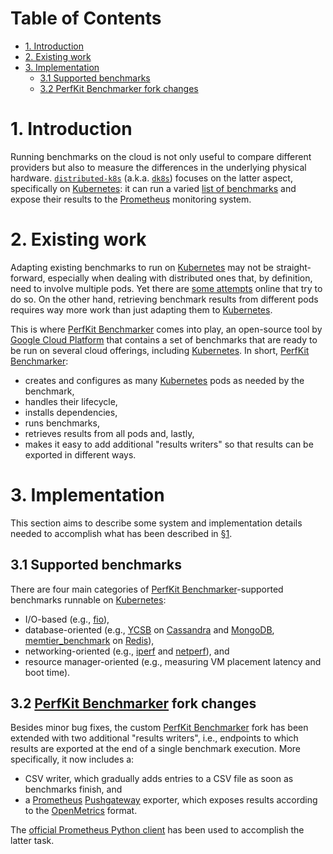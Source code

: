 # Table of Contents

- [1. Introduction](#1-introduction)
- [2. Existing work](#2-existing-work)
- [3. Implementation](#3-implementation)
  * [3.1 Supported benchmarks](#31-supported-benchmarks)
  * [3.2 PerfKit Benchmarker fork changes](#32-perfkit-benchmarker-fork-changes)
<!-- TODO -->

# 1. Introduction
Running benchmarks on the cloud is not only useful to compare different providers but also to measure the differences in the underlying physical hardware.
[`distributed-k8s`](https://github.com/marcomicera/distributed-k8s) (a.k.a. [`dk8s`](https://github.com/marcomicera/distributed-k8s)) focuses on the latter aspect, specifically on [Kubernetes](https://kubernetes.io/): it can run a varied [list of benchmarks](https://github.com/marcomicera/distributed-k8s#supported-benchmarks) and expose their results to the [Prometheus](https://prometheus.io/) monitoring system.

# 2. Existing work
Adapting existing benchmarks to run on [Kubernetes](https://kubernetes.io/) may not be straight-forward, especially when dealing with distributed ones that, by definition, need to involve multiple pods.
Yet there are [some attempts](https://github.com/jberkus/pgKubernetesTutorial) online that try to do so.
On the other hand, retrieving benchmark results from different pods requires way more work than just adapting them to [Kubernetes](https://kubernetes.io/).

This is where [PerfKit Benchmarker](https://github.com/GoogleCloudPlatform/PerfKitBenchmarker) comes into play, an open-source tool by [Google Cloud Platform](https://cloud.google.com/) that contains a set of benchmarks that are ready to be run on several cloud offerings, including [Kubernetes](https://kubernetes.io/).
In short, [PerfKit Benchmarker](https://github.com/GoogleCloudPlatform/PerfKitBenchmarker):
- creates and configures as many [Kubernetes](https://kubernetes.io/) pods as needed by the benchmark,
- handles their lifecycle,
- installs dependencies,
- runs benchmarks,
- retrieves results from all pods and, lastly,
- makes it easy to add additional "results writers" so that results can be exported in different ways.

# 3. Implementation
This section aims to describe some system and implementation details needed to accomplish what has been described in [§1](#1-introduction).

## 3.1 Supported benchmarks
There are four main categories of [PerfKit Benchmarker](https://github.com/GoogleCloudPlatform/PerfKitBenchmarker)-supported benchmarks runnable on [Kubernetes](https://kubernetes.io/):
- I/O-based (e.g., [fio](https://github.com/axboe/fio)),
- database-oriented (e.g., [YCSB](https://github.com/brianfrankcooper/YCSB) on [Cassandra](http://cassandra.apache.org/) and [MongoDB](https://www.mongodb.com/), [memtier_benchmark](https://github.com/RedisLabs/memtier_benchmark) on [Redis](https://redis.io/)),
- networking-oriented (e.g., [iperf](https://github.com/esnet/iperf) and [netperf](https://hewlettpackard.github.io/netperf/)), and
- resource manager-oriented (e.g., measuring VM placement latency and boot time).

## 3.2 [PerfKit Benchmarker](https://github.com/GoogleCloudPlatform/PerfKitBenchmarker) fork changes
Besides minor bug fixes, the custom [PerfKit Benchmarker](https://github.com/GoogleCloudPlatform/PerfKitBenchmarker) fork has been extended with two additional "results writers", i.e., endpoints to which results are exported at the end of a single benchmark execution.
More specifically, it now includes a:
- CSV writer, which gradually adds entries to a CSV file as soon as benchmarks finish, and
- a [Prometheus](https://prometheus.io/) [Pushgateway](https://github.com/prometheus/pushgateway) exporter, which exposes results according to the [OpenMetrics](https://openmetrics.io/) format.

The [official Prometheus Python client](https://github.com/prometheus/client_python) has been used to accomplish the latter task.

<!-- 

\subsubsection{Including node IDs in benchmark results} \label{node_id}
While [PerfKit Benchmarker](https://github.com/GoogleCloudPlatform/PerfKitBenchmarker) does include physical node information in benchmark results (e.g., \texttt{lscpu} command output), it does not include [Kubernetes](https://kubernetes.io/) node IDs.
This information is essential to make a comparison between different hardware solutions (\cref{introduction}).
Since [PerfKit Benchmarker](https://github.com/GoogleCloudPlatform/PerfKitBenchmarker) is in charge of creating and configuring pods (\cref{existing_work}), its source code had to be extended to make pods aware of the node ID they were running on.
To do this, the [Kubernetes](https://kubernetes.io/) \textit{[Downward API](https://kubernetes.io/docs/tasks/inject-data-application/environment-variable-expose-pod-information/\#the-downward-api)} comes in handy: it makes it possible to expose pod and container fields to a running container\footnote{\href{https://kubernetes.io/docs/tasks/inject-data-application/environment-variable-expose-pod-information/\#the-downward-api}{kubernetes.io/docs/tasks/inject-data-application/environment-variable-expose-pod-information/\#the-downward-api}}.
\autoref{kubenode} depicts the JSON snippet which made that possible.

\begin{lstlisting}[language=json, caption={Using the [Kubernetes](https://kubernetes.io/) \textit{[Downward API](https://kubernetes.io/docs/tasks/inject-data-application/environment-variable-expose-pod-information/\#the-downward-api)} to inform containers of the node ID on which they are running.}, captionpos=below, label={kubenode}]
'env': [{
    'name': 'KUBE_NODE',
    'valueFrom': {
        'fieldRef': {
        'fieldPath': 'spec.nodeName'
        }
    }
}]
\end{lstlisting}

This way, [Kubernetes](https://kubernetes.io/) pods can retrieve the node ID of the physical machine on which they are running, and [PerfKit Benchmarker](https://github.com/GoogleCloudPlatform/PerfKitBenchmarker) can successfully include this information in the results.

\subsection{Running benchmarks periodically} \label{periodic_benchmarks}
Benchmarks are run periodically as a [Kubernetes](https://kubernetes.io/) \textit{[CronJob](https://kubernetes.io/docs/concepts/workloads/controllers/cron-jobs/)}\footnote{\href{https://kubernetes.io/docs/concepts/workloads/controllers/cron-jobs/}{kubernetes.io/docs/concepts/workloads/controllers/cron-jobs/}}.
It periodically executes a shell script\footnote{\href{https://github.com/marcomicera/distributed-k8s/blob/master/start.sh}{\texttt{start.sh} on github.com/marcomicera/distributed-k8s}} that cycles through all the benchmarks to be executed (\cref{configuration}) and, for each one of them, it
\begin{mylist}
    \item checks whether it is compatible with [Kubernetes](https://kubernetes.io/), and
    \item builds a proper argument list to be passed to [PerfKit Benchmarker](https://github.com/GoogleCloudPlatform/PerfKitBenchmarker)
\end{mylist}.

\subsubsection{Docker images}
A [Kubernetes](https://kubernetes.io/) [CronJob](https://kubernetes.io/docs/concepts/workloads/controllers/cron-jobs/) launches periodic jobs in Docker containers.
Our [CronJob](https://kubernetes.io/docs/concepts/workloads/controllers/cron-jobs/) mainly executes [PerfKit Benchmarker](https://github.com/GoogleCloudPlatform/PerfKitBenchmarker) (\cref{periodic_benchmarks}), which in turn needs to launch benchmarks in Docker containers so that the [Kubernetes](https://kubernetes.io/) scheduler can allocate those onto pods.
[`marcomicera/dk8s-cronjob`](https://hub.docker.com/r/marcomicera/dk8s-cronjob) and [`marcomicera/dk8s-pkb`](https://hub.docker.com/r/marcomicera/dk8s-pkb) are the Docker images launched by the [CronJob](https://kubernetes.io/docs/concepts/workloads/controllers/cron-jobs/) and [PerfKit Benchmarker](https://github.com/GoogleCloudPlatform/PerfKitBenchmarker), respectively\footnote{Available at \href{https://hub.docker.com/r/marcomicera/dk8s-cronjob}{hub.docker.com/r/marcomicera/dk8s-cronjob} and \href{https://hub.docker.com/r/marcomicera/dk8s-pkb}{hub.docker.com/r/marcomicera/dk8s-pkb}}.
The latter takes care of resolving most of the dependencies needed by benchmarks so that [PerfKit Benchmarker](https://github.com/GoogleCloudPlatform/PerfKitBenchmarker) will not waste any other time doing so.
The former
\begin{mylist}
    \item installs the [Kubernetes](https://kubernetes.io/) command-line tool \texttt{kubectl}, and
    \item downloads the main repository of this project\footnote{\href{https://github.com/marcomicera/distributed-k8s}{github.com/marcomicera/distributed-k8s}}, which also contains the previously-mentioned [PerfKit Benchmarker](https://github.com/GoogleCloudPlatform/PerfKitBenchmarker) fork\footnote{\href{https://github.com/marcomicera/PerfKitBenchmarker}{github.com/marcomicera/PerfKitBenchmarker}} as a git submodule
\end{mylist}.

\subsection{Passing files to containers}
Containers launched by the [CronJob](https://kubernetes.io/docs/concepts/workloads/controllers/cron-jobs/) need to find two files in their filesystem: a benchmarks configuration file and a [Kubernetes](https://kubernetes.io/) \href{https://kubernetes.io/docs/concepts/configuration/organize-cluster-access-kubeconfig/}{kubeconfig} file, both described in \cref{benchmarks_conf} and \cref{kubeconfig}.
This is achieved by creating [Kubernetes](https://kubernetes.io/) \href{https://kubernetes.io/docs/concepts/configuration/secret/}{Secrets} from these two files (\autoref{benchmarks_conf_secret} and \autoref{kubeconfig_secret}).
\autoref{secret_mounting} depicts a code snippet from the \href{https://github.com/marcomicera/distributed-k8s/blob/master/cronjob.yaml}{\texttt{cronjob.yaml}} file that shows how they are mounted in containers' filesystem.

\begin{lstlisting}[language=yaml, caption={Mounting secrets into containers' filesystem.}, captionpos=below, label={secret_mounting}]
kind: CronJob
spec:
  jobTemplate:
    spec:
      template:
        spec:
          containers:
            image: marcomicera/dk8s-cronjob:latest
            volumeMounts:
            - mountPath: /home/root/distributed-k8s/kubeconfig
              name: dk8s-kubeconfig
              readOnly: true
              subPath: kubeconfig
            - mountPath: /home/root/distributed-k8s/benchmarks-conf.yaml
              name: dk8s-benchconfig
              readOnly: true
              subPath: benchmarks-conf.yaml
          volumes:
          - name: dk8s-kubeconfig
            secret:
              secretName: dk8s-kubeconfig
          - name: dk8s-benchconfig
            secret:
              secretName: dk8s-benchconfig
\end{lstlisting}

\section{Guide}
This guide refers to the \href{https://github.com/marcomicera/distributed-k8s}{github.com/marcomicera/distributed-k8s} repository, clonable with the following command:

\begin{lstlisting}[language=bash, caption={Main repository cloning command.}, captionpos=below, label={cloning}]
$ git clone git@github.com:marcomicera/distributed-k8s.git
$ cd distributed-k8s
\end{lstlisting}

\subsection{Configuration} \label{configuration}
This section describes all configuration steps to be made before launching benchmarks.

\subsubsection{Number of [Kubernetes](https://kubernetes.io/) pods} \label{benchmarks_conf}
The number of [Kubernetes](https://kubernetes.io/) pods to be used for every benchmark is defined in the \href{https://github.com/marcomicera/distributed-k8s/blob/master/benchmarks-conf.yaml}{\texttt{{\justify}benchmarks-conf.yaml}} configuration file.

\begin{lstlisting}[language=yaml, caption={Benchmarks configuration file snippet showing how to set the number of [Kubernetes](https://kubernetes.io/) pods to use for the \texttt{block\_storage\_workload} benchmark.}, captionpos=below, label={benchmarks_conf_yaml}]
flags:
  cloud: Kubernetes
  kubernetes_anti_affinity: false

block_storage_workload:
  description: >
    Runs FIO in sequential, random, read and
    write modes to simulate various scenarios.
  vm_groups:
    default:
      vm_count: 1
\end{lstlisting}

It is worth noticing that [PerfKit Benchmarker](https://github.com/GoogleCloudPlatform/PerfKitBenchmarker) uses the term \textit{VM} as a generalization of \textit{[Kubernetes](https://kubernetes.io/) pod} since it supports multiple cloud providers.

Finally, the user needs to create a [Kubernetes](https://kubernetes.io/) \href{https://kubernetes.io/docs/concepts/configuration/secret/}{Secret} from this file.

\begin{lstlisting}[language=bash, caption={Creating a secret from the benchmarks configuration file.}, captionpos=below, label={benchmarks_conf_secret}]
$ kubectl create secret generic dk8s-benchconfig --from-file=benchmarks-conf.yaml
\end{lstlisting}

This will make this file available to the container running [PerfKit Benchmarker](https://github.com/GoogleCloudPlatform/PerfKitBenchmarker).

\subsubsection{[CronJob](https://kubernetes.io/docs/concepts/workloads/controllers/cron-jobs/) frequency}
Next, the [CronJob](https://kubernetes.io/docs/concepts/workloads/controllers/cron-jobs/) frequency can be adjusted in the \href{https://github.com/marcomicera/distributed-k8s/blob/master/cronjob.yaml}{\texttt{cronjob.yaml}} file:

\begin{lstlisting}[language=yaml, caption={Setting the [CronJob](https://kubernetes.io/docs/concepts/workloads/controllers/cron-jobs/) frequency: example with 30 minutes.}, captionpos=below, label={cronjob_frequency}]
schedule: '*/30 * * * *'
\end{lstlisting}

The schedule follows the \href{https://en.wikipedia.org/wiki/Cron}{Cron} format\footnote{\href{https://en.wikipedia.org/wiki/Cron}{en.wikipedia.org/wiki/Cron}}.

\subsubsection{Experiment configuration file}
The \href{https://github.com/marcomicera/distributed-k8s/blob/master/experiment-conf.yaml}{\texttt{experiment-conf.yaml}} file contains two experiment options, namely
\begin{mylist}
    \item the [Prometheus](https://prometheus.io/) [Pushgateway](https://github.com/prometheus/pushgateway) address, and
    \item the list of benchmarks to run
\end{mylist}.

\begin{lstlisting}[language=yaml, caption={An example of an experiment configuration file.}, captionpos=below, label={experiment_conf_yaml}]
apiVersion: v1
data:
  benchmarks: cluster_boot fio
  pushgateway: pushgateway.address.test
kind: ConfigMap
\end{lstlisting}

Experiments can be chosen amongst this list:

\begin{multicols}{2}
\begin{itemize}
    \item \texttt{block\_storage\_workload}
    \item \texttt{cassandra\_ycsb}
    \item \texttt{cassandra\_stress}
    \item \texttt{cluster\_boot}
    \item \texttt{fio}
    \item \texttt{iperf}
    \item \texttt{mesh\_network}
    \item \texttt{mongodb\_ycsb}
    \item \texttt{netperf}
    \item \texttt{redis}
\end{itemize}
\end{multicols}

Finally, the user must apply the \href{https://kubernetes.io/docs/tasks/configure-pod-container/configure-pod-configmap/}{ConfigMap}:

\begin{lstlisting}[language=bash, caption={}, captionpos=below, label={experiment_conf_apply}]
$ kubectl apply -f experiment-conf.yaml
\end{lstlisting}

\subsubsection{Specifying the \href{https://kubernetes.io/docs/concepts/configuration/organize-cluster-access-kubeconfig/}{kubeconfig} file} \label{kubeconfig}
Similarly to \cref{benchmarks_conf}, also the [Kubernetes](https://kubernetes.io/) \href{https://kubernetes.io/docs/concepts/configuration/organize-cluster-access-kubeconfig/}{kubeconfig} file needs to be passed to containers as a [Kubernetes](https://kubernetes.io/) \href{https://kubernetes.io/docs/concepts/configuration/secret/}{Secret}:

\begin{lstlisting}[language=bash, caption={Creating a secret containing the [Kubernetes](https://kubernetes.io/) \href{https://kubernetes.io/docs/concepts/configuration/organize-cluster-access-kubeconfig/}{kubeconfig} file.}, captionpos=below, label={kubeconfig_secret}]
$ kubectl create secret generic dk8s-kubeconfig --from-file=<kubeconfig_path>
\end{lstlisting}

\subsection{Launching benchmarks}
It is enough to launch the [CronJob](https://kubernetes.io/docs/concepts/workloads/controllers/cron-jobs/) with:

\begin{lstlisting}[language=bash, caption={Launching period benchmarks.}, captionpos=below, label={cronjob_launch}]
$ kubectl apply -f cronjob.yaml
\end{lstlisting}

\section{Conclusions}
The resulting benchmarking tool\footnote{\href{https://github.com/marcomicera/distributed-k8s}{github.com/marcomicera/distributed-k8s}} allows users to periodically (\cref{periodic_benchmarks}) run various kinds of benchmarks (\cref{supported_benchmarks}) on a [Kubernetes](https://kubernetes.io/) cluster.
The custom [PerfKit Benchmarker](https://github.com/GoogleCloudPlatform/PerfKitBenchmarker) fork\footnote{\href{https://github.com/marcomicera/PerfKitBenchmarker}{github.com/marcomicera/PerfKitBenchmarker}} (\cref{custom_pkb}) includes physical node identifiers into benchmark results (\cref{node_id}) and gradually exposes them to a [Prometheus](https://prometheus.io/) [Pushgateway](https://github.com/prometheus/pushgateway) following the [OpenMetrics](https://openmetrics.io/) format.
The tool is configurable through a few handy configuration files (\cref{configuration}).

-->

<!-- FIXME

<details>
<summary>Architecture</summary>
<br>

Periodic benchmarks are launched by means of the [`dk8s-pkb-cronjob.yaml`](dk8s-pkb-cronjob.yaml) file: it runs the [`scripts/pkb/start.sh`](scripts/pkb/start.sh) script inside pods to run [`PerfKit Benchmarker`](https://github.com/GoogleCloudPlatform/PerfKitBenchmarker).
The [`dk8s-pkb-cronjob.yaml`](dk8s-pkb-cronjob.yaml) file has been generated with the [`start_cron.sh`](start_cron.sh) script.

Here is a description of these two script files:

1. `scripts/pkb/start.sh $BENCHMARKS` launches [`PerfKit Benchmarker`](https://github.com/GoogleCloudPlatform/PerfKitBenchmarker) once:
    - What [`PerfKit Benchmarker`](https://github.com/GoogleCloudPlatform/PerfKitBenchmarker) does:
        1. It creates pods using the `dk8s-pkb` image
        1. It executes benchmarks into these pods
        1. It retrieves results from all pods
        1. It exports results using different publishers (e.g., on `stdout`, CSV file, etc.)
    - It is executed:
        - Locally, if launched by the [`scripts/pkb/start.sh`](scripts/pkb/start.sh) script
        - Using the `dk8s-cronjob` image, if launched periodically (see next point)
    - What does the `dk8s-pkb` image do:
        1. Installs dependencies
        1. Launches benchmarks

1.  `./start_cron.sh $BENCHMARKS` launches benchmarks periodically
    - How it works
        1. It runs [`PerfKit Benchmarker`](https://github.com/GoogleCloudPlatform/PerfKitBenchmarker) in a CronJob, using the `dk8s-cronjob` image
            ```bash
            kubectl run --image=dk8s-cronjob -- /bin/sh -c "scripts/pkb/start.sh $BENCHMARKS"
            ```
    - What does the `dk8s-cronjob` image do:
        1. It simply downloads this repo
            ```docker
            RUN git clone git@github.com:marcomicera/distributed-k8s.git
            ```

</details>

-->